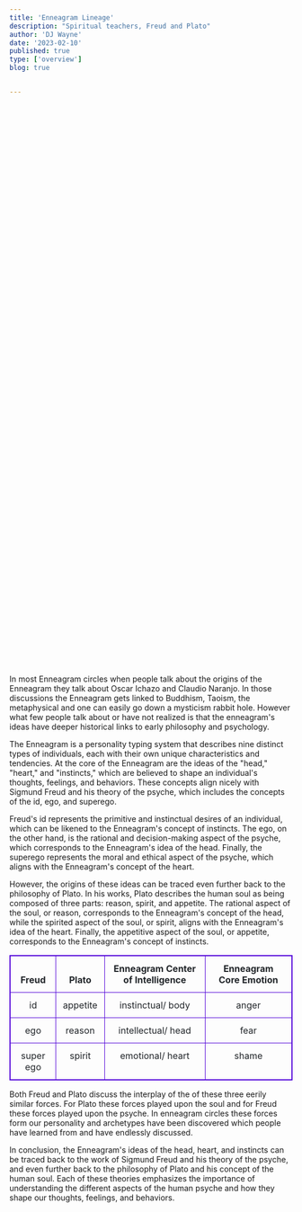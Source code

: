 ```yaml
---
title: 'Enneagram Lineage'
description: "Spiritual teachers, Freud and Plato"
author: 'DJ Wayne'
date: '2023-02-10'
published: true
type: ['overview']
blog: true


---
```


<script>
	import  PopCard  from "../../lib/components/atoms/PopCard.svelte";
</script>
<div
	style="display: flex;
    justify-content: center;
	height: 100vh;
	max-height: 1000px;"
>
	<PopCard
		image={`/freud-plato.webp`}
		showIcon={false}
		text=""
		subtext=""
	/>
</div>

<!-- They almost got it, so close
Historical hints of the enneagram

First principles
Enneagram and Plato

9 threads through the fabric of history -->


In most Enneagram circles when people talk about the origins of the Enneagram they talk about Oscar Ichazo and Claudio Naranjo. In those discussions the Enneagram gets linked to Buddhism, Taoism, the metaphysical and one can easily go down a mysticism rabbit hole. However what few people talk about or have not realized is that the enneagram's ideas have deeper historical links to early philosophy and psychology.

The Enneagram is a personality typing system that describes nine distinct types of individuals, each with their own unique characteristics and tendencies. At the core of the Enneagram are the ideas of the "head," "heart," and "instincts," which are believed to shape an individual's thoughts, feelings, and behaviors. These concepts align nicely with Sigmund Freud and his theory of the psyche, which includes the concepts of the id, ego, and superego.

Freud's id represents the primitive and instinctual desires of an individual, which can be likened to the Enneagram's concept of instincts. The ego, on the other hand, is the rational and decision-making aspect of the psyche, which corresponds to the Enneagram's idea of the head. Finally, the superego represents the moral and ethical aspect of the psyche, which aligns with the Enneagram's concept of the heart.

However, the origins of these ideas can be traced even further back to the philosophy of Plato. In his works, Plato describes the human soul as being composed of three parts: reason, spirit, and appetite. The rational aspect of the soul, or reason, corresponds to the Enneagram's concept of the head, while the spirited aspect of the soul, or spirit, aligns with the Enneagram's idea of the heart. Finally, the appetitive aspect of the soul, or appetite, corresponds to the Enneagram's concept of instincts.

| Freud     | Plato    | Enneagram Center of Intelligence | Enneagram Core Emotion |
| --------- | -------- | -------------------------------- | ---------------------- |
| id        | appetite | instinctual/ body                | anger                  |
| ego       | reason   | intellectual/ head               | fear                   |
| super ego | spirit   | emotional/ heart                 | shame                  |

Both Freud and Plato discuss the interplay of the of these three eerily similar forces. For Plato these forces played upon the soul and for Freud these forces played upon the psyche. In enneagram circles these forces form our personality and archetypes have been discovered which people have learned from and have endlessly discussed.

In conclusion, the Enneagram's ideas of the head, heart, and instincts can be traced back to the work of Sigmund Freud and his theory of the psyche, and even further back to the philosophy of Plato and his concept of the human soul. Each of these theories emphasizes the importance of understanding the different aspects of the human psyche and how they shape our thoughts, feelings, and behaviors.



   <div>
   <script type="application/ld+json">
{
  "@context": "https://schema.org",
  "@type": "BlogPosting",
  "headline": "The Enneagram Lineage: In the past they explored the Head, Heart, and Instincts",
  "description": "Learn about the Enneagram, a personality typing system that describes nine distinct types of individuals and how its concepts can be traced back to the work of Sigmund Freud and Plato.",
  "datePublished": "2023-02-19",
  "dateModified": "2023-02-19",
  "author": {
    "@type": "Person",
    "name": "DJ Wayne"
  },
  "publisher": {
    "@type": "Organization",
    "name": "9takes"
  },
  "mainEntityOfPage": {
    "@type": "WebPage",
    "@id": "https://9takes.com/blog/enneagram/enneagram-lineage"
  },
  "image": {
    "@type": "ImageObject",
    "url": "https://9takes.com/freud-plato.webp",
    "width": 1200,
    "height": 630
  },
  "articleSection": "Psychology",
  "keywords": "Enneagram, personality types, Sigmund Freud, Plato, psychology",
  "text": "The Enneagram is a personality typing system that describes nine distinct types of individuals, each with their own unique characteristics and tendencies...",
  "citation": [
    {
      "@type": "WebPage",
      "name": "Sigmund Freud",
      "url": "https://www.britannica.com/biography/Sigmund-Freud"
    },
    {
      "@type": "WebPage",
      "name": "Plato",
      "url": "https://plato.stanford.edu/entries/plato/"
    }
  ]
}
</script>
</div>

<!-- {
  "@context": "https://schema.org",
  "@type": "BlogPosting",
  "headline": "The Enneagram: Understanding Personality Types Through the Head, Heart, and Instincts",
  "description": "Learn about the Enneagram, a personality typing system that describes nine distinct types of individuals and how its concepts can be traced back to the work of Sigmund Freud and Plato.",
  "datePublished": "2023-02-19",
  "dateModified": "2023-02-19",
  "author": {
    "@type": "Person",
    "name": "DJ Wayne"
  },
  "publisher": {
    "@type": "Organization",
    "name": "9takes",
    "logo": {
      "@type": "ImageObject",
      "url": "https://www.yourwebsite.com/logo.png",
      "width": 600,
      "height": 60
    } 
  },
  "mainEntityOfPage": {
    "@type": "WebPage",
    "@id": "https://www.yourwebsite.com/blog/the-enneagram-understanding-personality-types-through-the-head-heart-and-instincts"
  },
  "image": {
    "@type": "ImageObject",
    "url": "https://9takes.com/src/lib/images/freud-plato.png",
    "width": 1200,
    "height": 630
  },
  "articleSection": "Psychology",
  "keywords": "Enneagram, personality types, Sigmund Freud, Plato, psychology",
  "text": "The Enneagram is a personality typing system that describes nine distinct types of individuals, each with their own unique characteristics and tendencies...",
  "citation": [
    {
      "@type": "WebPage",
      "name": "Sigmund Freud",
      "url": "https://www.britannica.com/biography/Sigmund-Freud"
    },
    {
      "@type": "WebPage",
      "name": "Plato",
      "url": "https://plato.stanford.edu/entries/plato/"
    }
  ]
} -->

<style>

table {
    width: 100%;
    margin-bottom: 1rem;
    color: #212529;
    border: 1px solid #5407d9;

}
thead {
    display: table-header-group;
    vertical-align: middle;
    border-color: inherit;
}
tr {
    display: table-row;
    vertical-align: inherit;
    border-color: inherit;
}

th {
    border-bottom-width: 2px;
    vertical-align: bottom;
    border-bottom: 2px solid #dee2e6;
    border: 1px solid #5407d9;
    padding: 0.75rem;
}

td {
    padding: 0.75rem;
    vertical-align: top;
    border: 1px solid #5407d9;
    text-align: center;
}

</style>
